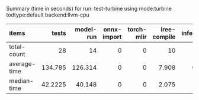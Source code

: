 Summary (time in seconds) for run: test-turbine using mode:turbine todtype:default backend:llvm-cpu

| items        |    tests |   model-run |   onnx-import |   torch-mlir |   iree-compile |   inference |
|:-------------|---------:|------------:|--------------:|-------------:|---------------:|------------:|
| total-count  |  28      |      14     |             0 |            0 |         10     |       9     |
| average-time | 134.785  |     126.314 |             0 |            0 |          7.908 |       0.563 |
| median-time  |  42.2225 |      40.148 |             0 |            0 |          2.075 |       0     |
